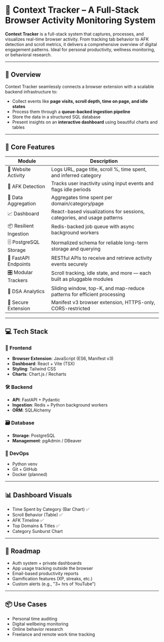 # 🧾 Context Tracker – A Full-Stack Browser Activity Monitoring System

**Context Tracker** is a full-stack system that captures, processes, and visualizes real-time browser activity. From tracking tab behavior to AFK detection and scroll metrics, it delivers a comprehensive overview of digital engagement patterns. Ideal for personal productivity, wellness monitoring, or behavioral research.

---

## 🧠 Overview

Context Tracker seamlessly connects a browser extension with a scalable backend infrastructure to:

- Collect events like **page visits, scroll depth, time on page, and idle states**
- Process them through a **queue-backed ingestion pipeline**
- Store the data in a structured SQL database
- Present insights on an **interactive dashboard** using beautiful charts and tables

---

## 🔧 Core Features

| Module                | Description                                                                 |
|-----------------------|-----------------------------------------------------------------------------|
| 🧭 Website Activity    | Logs URL, page title, scroll %, time spent, and inferred category           |
| 🛑 AFK Detection       | Tracks user inactivity using input events and flags idle periods            |
| 🧮 Data Aggregation    | Aggregates time spent per domain/category/page                              |
| 📈 Dashboard           | React-based visualizations for sessions, categories, and usage patterns     |
| 📦 Resilient Ingestion | Redis-backed job queue with async background workers                        |
| 🗄 PostgreSQL Storage  | Normalized schema for reliable long-term storage and querying               |
| 🔌 FastAPI Endpoints   | RESTful APIs to receive and retrieve activity events securely               |
| 🎛️ Modular Trackers   | Scroll tracking, idle state, and more — each built as pluggable modules     |
| 🧠 DSA Analytics       | Sliding window, top-K, and map-reduce patterns for efficient processing     |
| 🔐 Secure Extension    | Manifest v3 browser extension, HTTPS-only, CORS-restricted                  |

---

## 💻 Tech Stack

### 🧩 Frontend

- **Browser Extension**: JavaScript (ES6, Manifest v3)
- **Dashboard**: React + Vite (TSX)
- **Styling**: Tailwind CSS
- **Charts**: Chart.js / Recharts

### 🛠 Backend

- **API**: FastAPI + Pydantic
- **Ingestion**: Redis + Python background workers
- **ORM**: SQLAlchemy

### 🗃 Database

- **Storage**: PostgreSQL
- **Management**: pgAdmin / DBeaver

### 🧰 DevOps

- Python venv
- Git + GitHub
- Docker (planned)

---

## 📊 Dashboard Visuals

- Time Spent by Category (Bar Chart) ✅
- Scroll Behavior (Table) ✅
- AFK Timeline ✅
- Top Domains & Titles ✅
- Category Sunburst Chart
---

## 🚧 Roadmap

- Auth system + private dashboards
- App usage tracking outside the browser
- Email-based productivity reports
- Gamification features (XP, streaks, etc.)
- Custom alerts (e.g., "3+ hrs of YouTube")

---

## 📦 Use Cases

- Personal time auditing
- Digital wellbeing monitoring
- Online behavior research
- Freelance and remote work time tracking
